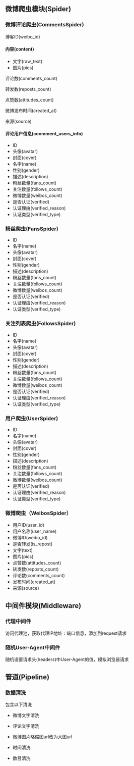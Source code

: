 ## 微博爬虫模块(Spider)


### 微博评论爬虫(CommentsSpider)

博客ID(weibo_id)

#### 内容(content)

- 文字(raw_text)
- 图片(pics)



评论数(comments_count)

转发数(reposts_count)

点赞数(attitudes_count)

微博发布时间(created_at)

来源(source)

<!--来源表示发布微博终端型号，例如“来自 Iphone 13”、“来自 vivo S12”或“来自微博网页客户端”，以下来源同理-->

#### 评论用户信息(conmment_users_info)

- ID
- 头像(avatar)
- 封面(cover)
- 名字(name)
- 性别(gender)
- 描述(description)
- 粉丝数量(fans_count)
- 关注数量(follows_count)
- 微博数量(weibos_count)
- 是否认证(verified)
- 认证理由(verified_reason)
- 认证类型(verified_type)

### 粉丝爬虫(FansSpider)

- ID
- 名字(name)
- 头像(avatar)
- 封面(cover)
- 性别(gender)
- 描述(description)
- 粉丝数量(fans_count)
- 关注数量(follows_count)
- 微博数量(weibos_count)
- 是否认证(verified)
- 认证理由(verified_reason)
- 认证类型(verified_type)

### 关注列表爬虫(FollowsSpider)

- ID
- 名字(name)
- 头像(avatar)
- 封面(cover)
- 性别(gender)
- 描述(description)
- 粉丝数量(fans_count)
- 关注数量(follows_count)
- 微博数量(weibos_count)
- 是否认证(verified)
- 认证理由(verified_reason)
- 认证类型(verified_type)

### 用户爬虫(UserSpider)

- ID
- 名字(name)
- 头像(avatar)
- 封面(cover)
- 性别(gender)
- 描述(description)
- 粉丝数量(fans_count)
- 关注数量(follows_count)
- 微博数量(weibos_count)
- 是否认证(verified)
- 认证理由(verified_reason)
- 认证类型(verified_type)

### 微博爬虫（WeibosSpider）

- 用户ID(user_id)
- 用户名称(user_name)
- 微博ID(weibo_id)
- 是否转发(is_repost)
- 文字(text)
- 图片(pics)
- 点赞数(attitudes_count)
- 转发数(reposts_count)
- 评论数(comments_count)
- 发布时间(created_at)
- 来源(source)



## 中间件模块(Middleware)

### 代理中间件

访问代理池，获取代理IP地址：端口信息，添加到request请求

### 随机User-Agent中间件

随机设置请求头(headers)中User-Agent的值，模拟浏览器请求



## 管道(Pipeline)

### 数据清洗

包含以下清洗

- 微博文字清洗

- 评论文字清洗

  <!--文字清洗包括去除话题链接，超话链接，emoji链接等-->

- 微博图片略缩图url改为大图url

- 时间清洗

- 数目清洗

  <!--将类似“xx万”的字符串转化为对应数字-->
